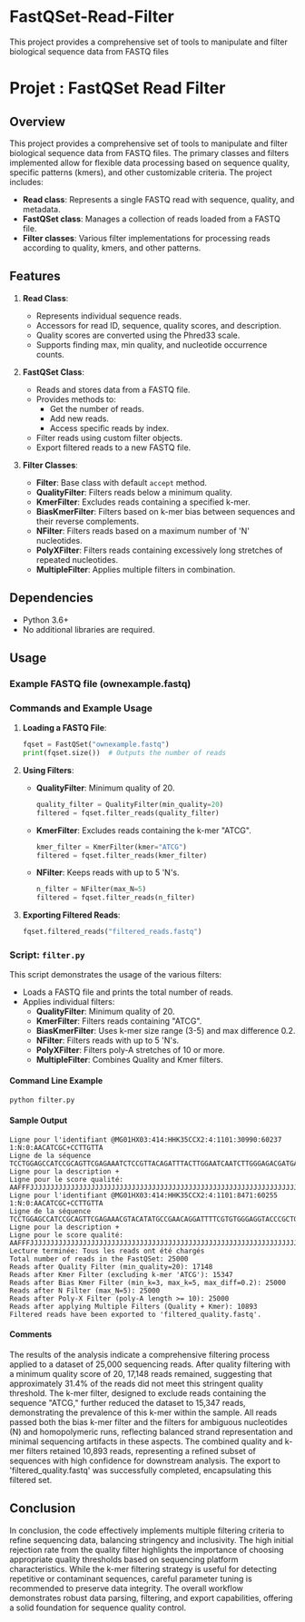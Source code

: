 # FastQSet-Read-Filter
This project provides a comprehensive set of tools to manipulate and filter biological sequence data from FASTQ files
# Projet : FastQSet Read Filter

## Overview

This project provides a comprehensive set of tools to manipulate and filter biological sequence data from FASTQ files. The primary classes and filters implemented allow for flexible data processing based on sequence quality, specific patterns (kmers), and other customizable criteria. The project includes:

- **Read class**: Represents a single FASTQ read with sequence, quality, and metadata.
- **FastQSet class**: Manages a collection of reads loaded from a FASTQ file.
- **Filter classes**: Various filter implementations for processing reads according to quality, kmers, and other patterns.

## Features

1. **Read Class**:
   - Represents individual sequence reads.
   - Accessors for read ID, sequence, quality scores, and description.
   - Quality scores are converted using the Phred33 scale.
   - Supports finding max, min quality, and nucleotide occurrence counts.

2. **FastQSet Class**:
   - Reads and stores data from a FASTQ file.
   - Provides methods to:
     - Get the number of reads.
     - Add new reads.
     - Access specific reads by index.
   - Filter reads using custom filter objects.
   - Export filtered reads to a new FASTQ file.

3. **Filter Classes**:
   - **Filter**: Base class with default `accept` method.
   - **QualityFilter**: Filters reads below a minimum quality.
   - **KmerFilter**: Excludes reads containing a specified k-mer.
   - **BiasKmerFilter**: Filters based on k-mer bias between sequences and their reverse complements.
   - **NFilter**: Filters reads based on a maximum number of 'N' nucleotides.
   - **PolyXFilter**: Filters reads containing excessively long stretches of repeated nucleotides.
   - **MultipleFilter**: Applies multiple filters in combination.

## Dependencies
- Python 3.6+
- No additional libraries are required.

## Usage

### Example FASTQ file (ownexample.fastq)

### Commands and Example Usage

1. **Loading a FASTQ File**:
   ```python
   fqset = FastQSet("ownexample.fastq")
   print(fqset.size())  # Outputs the number of reads
   ```

2. **Using Filters**:
   - **QualityFilter**: Minimum quality of 20.
     ```python
     quality_filter = QualityFilter(min_quality=20)
     filtered = fqset.filter_reads(quality_filter)
     ```
   - **KmerFilter**: Excludes reads containing the k-mer "ATCG".
     ```python
     kmer_filter = KmerFilter(kmer="ATCG")
     filtered = fqset.filter_reads(kmer_filter)
     ```
   - **NFilter**: Keeps reads with up to 5 'N's.
     ```python
     n_filter = NFilter(max_N=5)
     filtered = fqset.filter_reads(n_filter)
     ```

3. **Exporting Filtered Reads**:
   ```python
   fqset.filtered_reads("filtered_reads.fastq")
   ```

### Script: `filter.py`

This script demonstrates the usage of the various filters:

- Loads a FASTQ file and prints the total number of reads.
- Applies individual filters:
  - **QualityFilter**: Minimum quality of 20.
  - **KmerFilter**: Filters reads containing "ATCG".
  - **BiasKmerFilter**: Uses k-mer size range (3-5) and max difference 0.2.
  - **NFilter**: Filters reads with up to 5 'N's.
  - **PolyXFilter**: Filters poly-A stretches of 10 or more.
  - **MultipleFilter**: Combines Quality and Kmer filters.

#### Command Line Example
```bash
python filter.py
```

#### Sample Output
```
Ligne pour l'identifiant @MG01HX03:414:HHK35CCX2:4:1101:30990:60237 1:N:0:AACATCGC+CCTTGTTA
Ligne de la séquence TCCTGGAGCCATCCGCAGTTCGAGAAATCTCCGTTACAGATTTACTTGGAATCAATCTTGGGAGACGATGAATGGAGCTCAACTTATGAAGCAATCGATCCGGTTGTGCCGCCGATGCATTGGAACGAGGCTGGGAAAATTTTCCAACCGC
Ligne pour la description +
Ligne pour le score qualité:  AAFFFJJJJJJJJJJJJJJJJJJJJJJJJJJJJJJJJJJJJJJJJJJJJJJJJJJJJJJJJJJJJJJJJJJJJJJJJJJJJJJJJJJJJJJJJJJJJJJJJJJJJJJJJJJJJJJJJJJFJJJJJJJJJJJJJJJJJJJJJJJJJJJJJJJ
Ligne pour l'identifiant @MG01HX03:414:HHK35CCX2:4:1101:8471:60255 1:N:0:AACATCGC+CCTTGTTA
Ligne de la séquence TCCTGGAGCCATCCGCAGTTCGAGAAACGTACATATGCCGAACAGGATTTTCGTGTGGGAGGTACCCGCTGGCATCGTCTGTTGCGCATGCCGGTCCGCGGACTGGATGGCGATAGTGCGCCGCTGCCGCCGCATACTACGGAACGCATTG
Ligne pour la description +
Ligne pour le score qualité:  AAFFFJJJJJJJJJJJJJJJJJJJJJJJJJJJJJJJJJJJJJJJJJJJJJJJJJJJJJJJJJJJJJJJJJJJJJJJJJJJJJJJJJJJJJJJJJJJJJJJJJJJJJJJJJJJJJJJJJJJJJJJJJJJJJJJJJJJJJJJJJJJJJJJJJJ
Lecture terminée: Tous les reads ont été chargés
Total number of reads in the FastQSet: 25000
Reads after Quality Filter (min_quality=20): 17148
Reads after Kmer Filter (excluding k-mer 'ATCG'): 15347
Reads after Bias Kmer Filter (min_k=3, max_k=5, max_diff=0.2): 25000
Reads after N Filter (max_N=5): 25000
Reads after Poly-X Filter (poly-A length >= 10): 25000
Reads after applying Multiple Filters (Quality + Kmer): 10893
Filtered reads have been exported to 'filtered_quality.fastq'.
```

#### Comments
The results of the analysis indicate a comprehensive filtering process applied to a dataset of 25,000 sequencing reads. After quality filtering with a minimum quality score of 20, 17,148 reads remained, suggesting that approximately 31.4% of the reads did not meet this stringent quality threshold. The k-mer filter, designed to exclude reads containing the sequence "ATCG," further reduced the dataset to 15,347 reads, demonstrating the prevalence of this k-mer within the sample. All reads passed both the bias k-mer filter and the filters for ambiguous nucleotides (N) and homopolymeric runs, reflecting balanced strand representation and minimal sequencing artifacts in these aspects. The combined quality and k-mer filters retained 10,893 reads, representing a refined subset of sequences with high confidence for downstream analysis. The export to 'filtered_quality.fastq' was successfully completed, encapsulating this filtered set.



## Conclusion
In conclusion, the code effectively implements multiple filtering criteria to refine sequencing data, balancing stringency and inclusivity. The high initial rejection rate from the quality filter highlights the importance of choosing appropriate quality thresholds based on sequencing platform characteristics. While the k-mer filtering strategy is useful for detecting repetitive or contaminant sequences, careful parameter tuning is recommended to preserve data integrity. The overall workflow demonstrates robust data parsing, filtering, and export capabilities, offering a solid foundation for sequence quality control.
